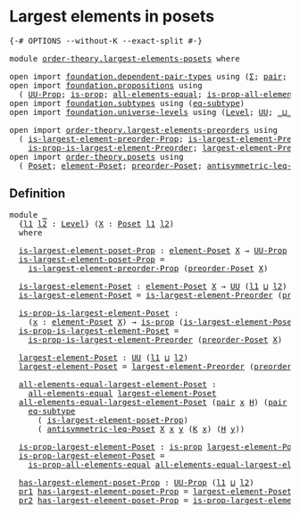 # Largest elements in posets

<pre class="Agda"><a id="39" class="Symbol">{-#</a> <a id="43" class="Keyword">OPTIONS</a> <a id="51" class="Pragma">--without-K</a> <a id="63" class="Pragma">--exact-split</a> <a id="77" class="Symbol">#-}</a>

<a id="82" class="Keyword">module</a> <a id="89" href="order-theory.largest-elements-posets.html" class="Module">order-theory.largest-elements-posets</a> <a id="126" class="Keyword">where</a>

<a id="133" class="Keyword">open</a> <a id="138" class="Keyword">import</a> <a id="145" href="foundation.dependent-pair-types.html" class="Module">foundation.dependent-pair-types</a> <a id="177" class="Keyword">using</a> <a id="183" class="Symbol">(</a><a id="184" href="foundation-core.dependent-pair-types.html#515" class="Record">Σ</a><a id="185" class="Symbol">;</a> <a id="187" href="foundation-core.dependent-pair-types.html#588" class="InductiveConstructor">pair</a><a id="191" class="Symbol">;</a> <a id="193" href="foundation-core.dependent-pair-types.html#605" class="Field">pr1</a><a id="196" class="Symbol">;</a> <a id="198" href="foundation-core.dependent-pair-types.html#617" class="Field">pr2</a><a id="201" class="Symbol">)</a>
<a id="203" class="Keyword">open</a> <a id="208" class="Keyword">import</a> <a id="215" href="foundation.propositions.html" class="Module">foundation.propositions</a> <a id="239" class="Keyword">using</a>
  <a id="247" class="Symbol">(</a> <a id="249" href="foundation-core.propositions.html#1393" class="Function">UU-Prop</a><a id="256" class="Symbol">;</a> <a id="258" href="foundation-core.propositions.html#1309" class="Function">is-prop</a><a id="265" class="Symbol">;</a> <a id="267" href="foundation-core.propositions.html#2206" class="Function">all-elements-equal</a><a id="285" class="Symbol">;</a> <a id="287" href="foundation-core.propositions.html#2405" class="Function">is-prop-all-elements-equal</a><a id="313" class="Symbol">)</a>
<a id="315" class="Keyword">open</a> <a id="320" class="Keyword">import</a> <a id="327" href="foundation.subtypes.html" class="Module">foundation.subtypes</a> <a id="347" class="Keyword">using</a> <a id="353" class="Symbol">(</a><a id="354" href="foundation-core.subtypes.html#3384" class="Function">eq-subtype</a><a id="364" class="Symbol">)</a>
<a id="366" class="Keyword">open</a> <a id="371" class="Keyword">import</a> <a id="378" href="foundation.universe-levels.html" class="Module">foundation.universe-levels</a> <a id="405" class="Keyword">using</a> <a id="411" class="Symbol">(</a><a id="412" href="Agda.Primitive.html#597" class="Postulate">Level</a><a id="417" class="Symbol">;</a> <a id="419" href="foundation-core.universe-levels.html#235" class="Primitive">UU</a><a id="421" class="Symbol">;</a> <a id="423" href="Agda.Primitive.html#810" class="Primitive Operator">_⊔_</a><a id="426" class="Symbol">)</a>

<a id="429" class="Keyword">open</a> <a id="434" class="Keyword">import</a> <a id="441" href="order-theory.largest-elements-preorders.html" class="Module">order-theory.largest-elements-preorders</a> <a id="481" class="Keyword">using</a>
  <a id="489" class="Symbol">(</a> <a id="491" href="order-theory.largest-elements-preorders.html#549" class="Function">is-largest-element-preorder-Prop</a><a id="523" class="Symbol">;</a> <a id="525" href="order-theory.largest-elements-preorders.html#729" class="Function">is-largest-element-Preorder</a><a id="552" class="Symbol">;</a>
    <a id="558" href="order-theory.largest-elements-preorders.html#877" class="Function">is-prop-is-largest-element-Preorder</a><a id="593" class="Symbol">;</a> <a id="595" href="order-theory.largest-elements-preorders.html#1090" class="Function">largest-element-Preorder</a><a id="619" class="Symbol">)</a>
<a id="621" class="Keyword">open</a> <a id="626" class="Keyword">import</a> <a id="633" href="order-theory.posets.html" class="Module">order-theory.posets</a> <a id="653" class="Keyword">using</a>
  <a id="661" class="Symbol">(</a> <a id="663" href="order-theory.posets.html#731" class="Function">Poset</a><a id="668" class="Symbol">;</a> <a id="670" href="order-theory.posets.html#1145" class="Function">element-Poset</a><a id="683" class="Symbol">;</a> <a id="685" href="order-theory.posets.html#1761" class="Function">preorder-Poset</a><a id="699" class="Symbol">;</a> <a id="701" href="order-theory.posets.html#1983" class="Function">antisymmetric-leq-Poset</a><a id="724" class="Symbol">)</a>
</pre>
## Definition

<pre class="Agda"><a id="754" class="Keyword">module</a> <a id="761" href="order-theory.largest-elements-posets.html#761" class="Module">_</a>
  <a id="765" class="Symbol">{</a><a id="766" href="order-theory.largest-elements-posets.html#766" class="Bound">l1</a> <a id="769" href="order-theory.largest-elements-posets.html#769" class="Bound">l2</a> <a id="772" class="Symbol">:</a> <a id="774" href="Agda.Primitive.html#597" class="Postulate">Level</a><a id="779" class="Symbol">}</a> <a id="781" class="Symbol">(</a><a id="782" href="order-theory.largest-elements-posets.html#782" class="Bound">X</a> <a id="784" class="Symbol">:</a> <a id="786" href="order-theory.posets.html#731" class="Function">Poset</a> <a id="792" href="order-theory.largest-elements-posets.html#766" class="Bound">l1</a> <a id="795" href="order-theory.largest-elements-posets.html#769" class="Bound">l2</a><a id="797" class="Symbol">)</a>
  <a id="801" class="Keyword">where</a>

  <a id="810" href="order-theory.largest-elements-posets.html#810" class="Function">is-largest-element-poset-Prop</a> <a id="840" class="Symbol">:</a> <a id="842" href="order-theory.posets.html#1145" class="Function">element-Poset</a> <a id="856" href="order-theory.largest-elements-posets.html#782" class="Bound">X</a> <a id="858" class="Symbol">→</a> <a id="860" href="foundation-core.propositions.html#1393" class="Function">UU-Prop</a> <a id="868" class="Symbol">(</a><a id="869" href="order-theory.largest-elements-posets.html#766" class="Bound">l1</a> <a id="872" href="Agda.Primitive.html#810" class="Primitive Operator">⊔</a> <a id="874" href="order-theory.largest-elements-posets.html#769" class="Bound">l2</a><a id="876" class="Symbol">)</a>
  <a id="880" href="order-theory.largest-elements-posets.html#810" class="Function">is-largest-element-poset-Prop</a> <a id="910" class="Symbol">=</a>
    <a id="916" href="order-theory.largest-elements-preorders.html#549" class="Function">is-largest-element-preorder-Prop</a> <a id="949" class="Symbol">(</a><a id="950" href="order-theory.posets.html#1761" class="Function">preorder-Poset</a> <a id="965" href="order-theory.largest-elements-posets.html#782" class="Bound">X</a><a id="966" class="Symbol">)</a>

  <a id="971" href="order-theory.largest-elements-posets.html#971" class="Function">is-largest-element-Poset</a> <a id="996" class="Symbol">:</a> <a id="998" href="order-theory.posets.html#1145" class="Function">element-Poset</a> <a id="1012" href="order-theory.largest-elements-posets.html#782" class="Bound">X</a> <a id="1014" class="Symbol">→</a> <a id="1016" href="foundation-core.universe-levels.html#235" class="Primitive">UU</a> <a id="1019" class="Symbol">(</a><a id="1020" href="order-theory.largest-elements-posets.html#766" class="Bound">l1</a> <a id="1023" href="Agda.Primitive.html#810" class="Primitive Operator">⊔</a> <a id="1025" href="order-theory.largest-elements-posets.html#769" class="Bound">l2</a><a id="1027" class="Symbol">)</a>
  <a id="1031" href="order-theory.largest-elements-posets.html#971" class="Function">is-largest-element-Poset</a> <a id="1056" class="Symbol">=</a> <a id="1058" href="order-theory.largest-elements-preorders.html#729" class="Function">is-largest-element-Preorder</a> <a id="1086" class="Symbol">(</a><a id="1087" href="order-theory.posets.html#1761" class="Function">preorder-Poset</a> <a id="1102" href="order-theory.largest-elements-posets.html#782" class="Bound">X</a><a id="1103" class="Symbol">)</a>

  <a id="1108" href="order-theory.largest-elements-posets.html#1108" class="Function">is-prop-is-largest-element-Poset</a> <a id="1141" class="Symbol">:</a>
    <a id="1147" class="Symbol">(</a><a id="1148" href="order-theory.largest-elements-posets.html#1148" class="Bound">x</a> <a id="1150" class="Symbol">:</a> <a id="1152" href="order-theory.posets.html#1145" class="Function">element-Poset</a> <a id="1166" href="order-theory.largest-elements-posets.html#782" class="Bound">X</a><a id="1167" class="Symbol">)</a> <a id="1169" class="Symbol">→</a> <a id="1171" href="foundation-core.propositions.html#1309" class="Function">is-prop</a> <a id="1179" class="Symbol">(</a><a id="1180" href="order-theory.largest-elements-posets.html#971" class="Function">is-largest-element-Poset</a> <a id="1205" href="order-theory.largest-elements-posets.html#1148" class="Bound">x</a><a id="1206" class="Symbol">)</a>
  <a id="1210" href="order-theory.largest-elements-posets.html#1108" class="Function">is-prop-is-largest-element-Poset</a> <a id="1243" class="Symbol">=</a>
    <a id="1249" href="order-theory.largest-elements-preorders.html#877" class="Function">is-prop-is-largest-element-Preorder</a> <a id="1285" class="Symbol">(</a><a id="1286" href="order-theory.posets.html#1761" class="Function">preorder-Poset</a> <a id="1301" href="order-theory.largest-elements-posets.html#782" class="Bound">X</a><a id="1302" class="Symbol">)</a>

  <a id="1307" href="order-theory.largest-elements-posets.html#1307" class="Function">largest-element-Poset</a> <a id="1329" class="Symbol">:</a> <a id="1331" href="foundation-core.universe-levels.html#235" class="Primitive">UU</a> <a id="1334" class="Symbol">(</a><a id="1335" href="order-theory.largest-elements-posets.html#766" class="Bound">l1</a> <a id="1338" href="Agda.Primitive.html#810" class="Primitive Operator">⊔</a> <a id="1340" href="order-theory.largest-elements-posets.html#769" class="Bound">l2</a><a id="1342" class="Symbol">)</a>
  <a id="1346" href="order-theory.largest-elements-posets.html#1307" class="Function">largest-element-Poset</a> <a id="1368" class="Symbol">=</a> <a id="1370" href="order-theory.largest-elements-preorders.html#1090" class="Function">largest-element-Preorder</a> <a id="1395" class="Symbol">(</a><a id="1396" href="order-theory.posets.html#1761" class="Function">preorder-Poset</a> <a id="1411" href="order-theory.largest-elements-posets.html#782" class="Bound">X</a><a id="1412" class="Symbol">)</a>

  <a id="1417" href="order-theory.largest-elements-posets.html#1417" class="Function">all-elements-equal-largest-element-Poset</a> <a id="1458" class="Symbol">:</a>
    <a id="1464" href="foundation-core.propositions.html#2206" class="Function">all-elements-equal</a> <a id="1483" href="order-theory.largest-elements-posets.html#1307" class="Function">largest-element-Poset</a>
  <a id="1507" href="order-theory.largest-elements-posets.html#1417" class="Function">all-elements-equal-largest-element-Poset</a> <a id="1548" class="Symbol">(</a><a id="1549" href="foundation-core.dependent-pair-types.html#588" class="InductiveConstructor">pair</a> <a id="1554" href="order-theory.largest-elements-posets.html#1554" class="Bound">x</a> <a id="1556" href="order-theory.largest-elements-posets.html#1556" class="Bound">H</a><a id="1557" class="Symbol">)</a> <a id="1559" class="Symbol">(</a><a id="1560" href="foundation-core.dependent-pair-types.html#588" class="InductiveConstructor">pair</a> <a id="1565" href="order-theory.largest-elements-posets.html#1565" class="Bound">y</a> <a id="1567" href="order-theory.largest-elements-posets.html#1567" class="Bound">K</a><a id="1568" class="Symbol">)</a> <a id="1570" class="Symbol">=</a>
    <a id="1576" href="foundation-core.subtypes.html#3384" class="Function">eq-subtype</a>
      <a id="1593" class="Symbol">(</a> <a id="1595" href="order-theory.largest-elements-posets.html#810" class="Function">is-largest-element-poset-Prop</a><a id="1624" class="Symbol">)</a>
      <a id="1632" class="Symbol">(</a> <a id="1634" href="order-theory.posets.html#1983" class="Function">antisymmetric-leq-Poset</a> <a id="1658" href="order-theory.largest-elements-posets.html#782" class="Bound">X</a> <a id="1660" href="order-theory.largest-elements-posets.html#1554" class="Bound">x</a> <a id="1662" href="order-theory.largest-elements-posets.html#1565" class="Bound">y</a> <a id="1664" class="Symbol">(</a><a id="1665" href="order-theory.largest-elements-posets.html#1567" class="Bound">K</a> <a id="1667" href="order-theory.largest-elements-posets.html#1554" class="Bound">x</a><a id="1668" class="Symbol">)</a> <a id="1670" class="Symbol">(</a><a id="1671" href="order-theory.largest-elements-posets.html#1556" class="Bound">H</a> <a id="1673" href="order-theory.largest-elements-posets.html#1565" class="Bound">y</a><a id="1674" class="Symbol">))</a>

  <a id="1680" href="order-theory.largest-elements-posets.html#1680" class="Function">is-prop-largest-element-Poset</a> <a id="1710" class="Symbol">:</a> <a id="1712" href="foundation-core.propositions.html#1309" class="Function">is-prop</a> <a id="1720" href="order-theory.largest-elements-posets.html#1307" class="Function">largest-element-Poset</a>
  <a id="1744" href="order-theory.largest-elements-posets.html#1680" class="Function">is-prop-largest-element-Poset</a> <a id="1774" class="Symbol">=</a>
    <a id="1780" href="foundation-core.propositions.html#2405" class="Function">is-prop-all-elements-equal</a> <a id="1807" href="order-theory.largest-elements-posets.html#1417" class="Function">all-elements-equal-largest-element-Poset</a>

  <a id="1851" href="order-theory.largest-elements-posets.html#1851" class="Function">has-largest-element-poset-Prop</a> <a id="1882" class="Symbol">:</a> <a id="1884" href="foundation-core.propositions.html#1393" class="Function">UU-Prop</a> <a id="1892" class="Symbol">(</a><a id="1893" href="order-theory.largest-elements-posets.html#766" class="Bound">l1</a> <a id="1896" href="Agda.Primitive.html#810" class="Primitive Operator">⊔</a> <a id="1898" href="order-theory.largest-elements-posets.html#769" class="Bound">l2</a><a id="1900" class="Symbol">)</a>
  <a id="1904" href="foundation-core.dependent-pair-types.html#605" class="Field">pr1</a> <a id="1908" href="order-theory.largest-elements-posets.html#1851" class="Function">has-largest-element-poset-Prop</a> <a id="1939" class="Symbol">=</a> <a id="1941" href="order-theory.largest-elements-posets.html#1307" class="Function">largest-element-Poset</a>
  <a id="1965" href="foundation-core.dependent-pair-types.html#617" class="Field">pr2</a> <a id="1969" href="order-theory.largest-elements-posets.html#1851" class="Function">has-largest-element-poset-Prop</a> <a id="2000" class="Symbol">=</a> <a id="2002" href="order-theory.largest-elements-posets.html#1680" class="Function">is-prop-largest-element-Poset</a>
</pre>